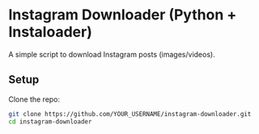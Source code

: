 # Instagram Downloader (Python + Instaloader)

A simple script to download Instagram posts (images/videos).

## Setup

Clone the repo:
```bash
git clone https://github.com/YOUR_USERNAME/instagram-downloader.git
cd instagram-downloader